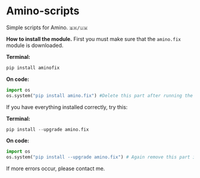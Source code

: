 # Amino-scripts
Simple scripts for Amino. ```🇧🇷/🇺🇲```




**How to install the module.**
First you must make sure that the ```amino.fix``` module is downloaded.

**Terminal:**
````py
pip install aminofix
````
**On code:**
````py
import os
os.system("pip install amino.fix") #Delete this part after running the code once.
````

If you have everything installed correctly, try this:

**Terminal:**
````py
pip install --upgrade amino.fix
````

**On code:**
````py
import os
os.system("pip install --upgrade amino.fix") # Again remove this part in the code after using it for the first time.
````

If more errors occur, please contact me.
